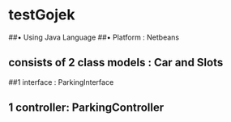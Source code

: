 # testGojek

##•	Using Java Language
##•	Platform : Netbeans
## consists of 2 class models : Car and Slots
##1 interface : ParkingInterface
## 1 controller: ParkingController
